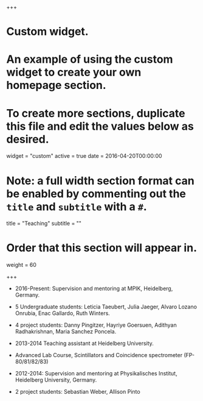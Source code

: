 +++
# Custom widget.
# An example of using the custom widget to create your own homepage section.
# To create more sections, duplicate this file and edit the values below as desired.
widget = "custom"
active = true
date = 2016-04-20T00:00:00

# Note: a full width section format can be enabled by commenting out the `title` and `subtitle` with a `#`.
title = "Teaching"
subtitle = ""

# Order that this section will appear in.
weight = 60

+++


- 2016-Present: Supervision and mentoring at MPIK, Heidelberg, Germany.

+ 5 Undergraduate students: Leticia Taeubert, Julia Jaeger, Alvaro Lozano Onrubia, Enac Gallardo, Ruth Winters.

+ 4 project students: Danny Pingitzer, Hayriye Goersuen, Adithyan Radhakrishnan, Maria Sanchez Poncela.

- 2013-2014 Teaching assistant at Heidelberg University.

+ Advanced Lab Course, Scintillators and Coincidence spectrometer (FP-80/81/82/83)

- 2012-2014: Supervision and mentoring at Physikalisches Institut, Heidelberg University, Germany.

+ 2 project students: Sebastian Weber, Allison Pinto

